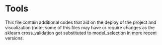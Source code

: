 # Tools
This file contain additional codes that aid on the deploy of the project and visualization (note, some of this files may have or require changes as the sklearn cross_validation got substituted to model_selection in more recent versions.
